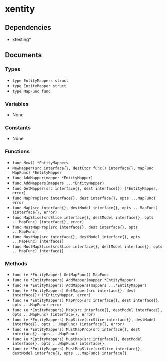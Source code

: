 # xentity

## Dependencies

+ xtesting*

## Documents

### Types

+ `type EntityMappers struct`
+ `type EntityMapper struct`
+ `type MapFunc func`

### Variables

+ None

### Constants

+ None

### Functions

+ `func New() *EntityMappers`
+ `NewMapper(src interface{}, destCtor func() interface{}, mapFunc MapFunc) *EntityMapper`
+ `func AddMapper(mapper *EntityMapper)`
+ `func AddMappers(mappers ...*EntityMapper)`
+ `func GetMapper(src interface{}, dest interface{}) (*EntityMapper, error)`
+ `func MapProp(src interface{}, dest interface{}, opts ...MapFunc) error`
+ `func Map(src interface{}, destModel interface{}, opts ...MapFunc) (interface{}, error)`
+ `func MapSlice(srcSlice interface{}, destModel interface{}, opts ...MapFunc) (interface{}, error)`
+ `func MustMapProp(src interface{}, dest interface{}, opts ...MapFunc)`
+ `func MustMap(src interface{}, destModel interface{}, opts ...MapFunc) interface{}`
+ `func MustMapSlice(srcSlice interface{}, destModel interface{}, opts ...MapFunc) interface{}`

### Methods

+ `func (e *EntityMapper) GetMapFunc() MapFunc`
+ `func (e *EntityMappers) AddMapper(mapper *EntityMapper)`
+ `func (e *EntityMappers) AddMappers(mappers ...*EntityMapper)`
+ `func (e *EntityMappers) GetMapper(src interface{}, dest interface{}) (*EntityMapper, error)`
+ `func (e *EntityMappers) MapProp(src interface{}, dest interface{}, opts ...MapFunc) error`
+ `func (e *EntityMappers) Map(src interface{}, destModel interface{}, opts ...MapFunc) (interface{}, error)`
+ `func (e *EntityMappers) MapSlice(srcSlice interface{}, destModel interface{}, opts ...MapFunc) (interface{}, error)`
+ `func (e *EntityMappers) MustMapProp(src interface{}, dest interface{}, opts ...MapFunc)`
+ `func (e *EntityMappers) MustMap(src interface{}, destModel interface{}, opts ...MapFunc) interface{}`
+ `func (e *EntityMappers) MustMapSlice(srcSlice interface{}, destModel interface{}, opts ...MapFunc) interface{}`
